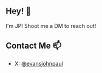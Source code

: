 ## Hey! 👋
I'm JP! Shoot me a DM to reach out!

## Contact Me 📫
- X: [@evansjohnpaul](https://twitter.com/evansjohnpaul)

<!--
**evansjp/evansjp** is a ✨ _special_ ✨ repository because its `README.md` (this file) appears on your GitHub profile.

Here are some ideas to get you started:

- 🔭 I’m currently working on ...
- 🌱 I’m currently learning ...
- 👯 I’m looking to collaborate on ...
- 🤔 I’m looking for help with ...
- 💬 Ask me about ...
- 📫 How to reach me: ...
- 😄 Pronouns: ...
- ⚡ Fun fact: ...
-->
